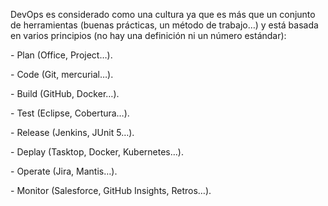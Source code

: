 <p>DevOps es considerado como una cultura ya que es más que un conjunto de herramientas (buenas prácticas, un método de trabajo…) y está basada en varios principios (no hay una definición ni un número estándar):</p>

<p>- Plan (Office, Project…).</p>
<p>- Code (Git, mercurial…).</p>
<p>- Build (GitHub, Docker…).</p>
<p>- Test (Eclipse, Cobertura…).</p>
<p>- Release (Jenkins, JUnit 5…).</p>
<p>- Deplay (Tasktop, Docker, Kubernetes…).</p>
<p>- Operate (Jira, Mantis…).</p>
<p>- Monitor (Salesforce, GitHub Insights, Retros…).</p>